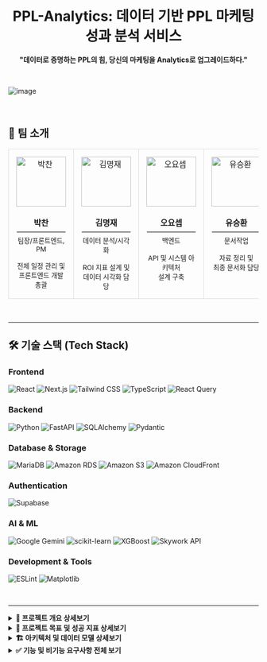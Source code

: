 <div align="center">
  <h1>PPL-Analytics: 데이터 기반 PPL 마케팅 성과 분석 서비스</h1>
  <p><strong>"데이터로 증명하는 PPL의 힘, 당신의 마케팅을 Analytics로 업그레이드하다."</strong></p>
</div>
<br/>

![image](https://github.com/user-attachments/assets/f0a1e527-1157-42fa-9633-95a859157474)

<br/>

## 👥 팀 소개
  <table border="0" style="border-spacing: 0;">
    <tr align="center">
      <td style="border: 1px solid #ddd; border-radius: 10px; padding: 15px; vertical-align: top; width: 180px;">
        <img src="https://github.com/user-attachments/assets/45784a0c-8937-4d80-b2ad-6b9788647b5a" width="100px" alt="박찬"/>
        <br /><br />
        <strong>박찬</strong>
        <hr style="border: 1px solid #eee; margin: 6px 0;" />
        <small>팀장/프론트엔드, PM<br/><br/>전체 일정 관리 및<br/>프론트엔드 개발 총괄</small>
      </td>
      <td style="border: 1px solid #ddd; border-radius: 10px; padding: 15px; vertical-align: top; width: 180px;">
        <img src="https://github.com/user-attachments/assets/27e01010-779d-4703-82ae-e5e3a852a578" width="100px" alt="김명재"/>
        <br /><br />
        <strong>김명재</strong>
        <hr style="border: 1px solid #eee; margin: 6px 0;" />
        <small>데이터 분석/시각화<br/><br/>ROI 지표 설계 및<br/>데이터 시각화 담당</small>
      </td>
      <td style="border: 1px solid #ddd; border-radius: 10px; padding: 15px; vertical-align: top; width: 180px;">
        <img src="https://github.com/user-attachments/assets/8b403db5-7694-4089-89a6-5af856ad71d7" width="100px" alt="오요셉"/>
        <br /><br />
        <strong>오요셉</strong>
        <hr style="border: 1px solid #eee; margin: 6px 0;" />
        <small>백엔드<br/><br/>API 및 시스템 아키텍처<br/>설계 구축</small>
      </td>
      <td style="border: 1px solid #ddd; border-radius: 10px; padding: 15px; vertical-align: top; width: 180px;">
        <img src="https://github.com/user-attachments/assets/88810eba-be69-42f1-bede-fd369eddd642" width="100px" alt="유승환"/>
        <br /><br />
        <strong>유승환</strong>
        <hr style="border: 1px solid #eee; margin: 6px 0;" />
        <small>문서작업<br/><br/>자료 정리 및<br/>최종 문서화 담당</small>
      </td>
    </tr>
  </table>
<br/>

---

## 🛠️ 기술 스택 (Tech Stack)

### Frontend
![React](https://img.shields.io/badge/React-20232A?style=flat&logo=react&logoColor=61DAFB)
![Next.js](https://img.shields.io/badge/Next.js-000000?style=flat&logo=next.js&logoColor=white)
![Tailwind CSS](https://img.shields.io/badge/Tailwind_CSS-38B2AC?style=flat&logo=tailwind-css&logoColor=white)
![TypeScript](https://img.shields.io/badge/TypeScript-007ACC?style=flat&logo=typescript&logoColor=white)
![React Query](https://img.shields.io/badge/React_Query-FF4154?style=flat&logo=react-query&logoColor=white)

### Backend
![Python](https://img.shields.io/badge/Python-3776AB?style=flat&logo=python&logoColor=white)
![FastAPI](https://img.shields.io/badge/FastAPI-005571?style=flat&logo=fastapi&logoColor=white)
![SQLAlchemy](https://img.shields.io/badge/SQLAlchemy-D71F00?style=flat&logo=sqlalchemy&logoColor=white)
![Pydantic](https://img.shields.io/badge/Pydantic-E92063?style=flat)

### Database & Storage
![MariaDB](https://img.shields.io/badge/MariaDB-003545?style=flat&logo=mariadb&logoColor=white)
![Amazon RDS](https://img.shields.io/badge/Amazon_RDS-527FFF?style=flat&logo=amazon-rds&logoColor=white)
![Amazon S3](https://img.shields.io/badge/Amazon_S3-569A31?style=flat&logo=amazon-s3&logoColor=white)
![Amazon CloudFront](https://img.shields.io/badge/Amazon_CloudFront-FF9900?style=flat&logo=amazon-cloudfront&logoColor=white)

### Authentication
![Supabase](https://img.shields.io/badge/Supabase-3ECF8E?style=flat&logo=supabase&logoColor=white)

### AI & ML
![Google Gemini](https://img.shields.io/badge/Google_Gemini-8E77D3?style=flat&logo=google-gemini&logoColor=white)
![scikit-learn](https://img.shields.io/badge/scikit--learn-F7931B?style=flat&logo=scikit-learn&logoColor=white)
![XGBoost](https://img.shields.io/badge/XGBoost-316691?style=flat)
![Skywork API](https://img.shields.io/badge/Skywork_API-1E293B?style=flat)

### Development & Tools
![ESLint](https://img.shields.io/badge/ESLint-4B32C3?style=flat&logo=eslint&logoColor=white)
![Matplotlib](https://img.shields.io/badge/Matplotlib-11557C?style=flat&logo=matplotlib&logoColor=white)

<br/>

---

<details>
<summary><strong>📖 프로젝트 개요 상세보기</strong></summary>
<br>

🔹**PPL-Analytics**는 감정적 판단과 추측에 의존하던 기존의 광고 성과 측정 방식을 **데이터 기반의 정량적 분석 체계로 혁신**하는 서비스입니다. 실제 시청자 행동 데이터와 AI 분석을 통해 광고주가 보다 전략적이고 객관적인 의사결정을 내릴 수 있도록 지원하며, AI 기반 자동 리포트 생성으로 **분석 시간을 80% 단축**시키는 것을 목표로 합니다.

### 핵심 가치 (Core Value)
* 🔹 **데이터 투명성**: 실제 시청자 반응 데이터에 기반한 객관적인 PPL 성과를 분석합니다.
* 🔹 **효율성 극대화**: AI가 자동으로 리포트를 생성하여 분석 시간을 획기적으로 단축합니다.
* 🔹 **경쟁 인텔리전스**: 동종 업계 벤치마크와 비교하여 상대적 성과를 평가합니다.
* 🔹 **시각화 중심**: 직관적인 차트와 인포그래픽으로 즉시 이해 가능한 인사이트를 제공합니다.
* 🔹 **전략적 방향성**: 단순한 성과 리포팅을 넘어 차세대 마케팅 전략을 제안합니다.

</details>

<details>
<summary><strong>🎯 프로젝트 목표 및 성공 지표 상세보기</strong></summary>
<br>

### 🔹 비즈니스 목표
* → **분석 시간 단축**: 2-3주 소요되던 수작업 분석을 **5분 내외의 자동 리포트**로 대체하여 효율을 99% 개선합니다.
* → **의사결정 정확도 향상**: 데이터 기반 분석을 통해 PPL 캠페인 **예측 정확도를 80% 이상**으로 높입니다.
* → **ROI 개선**: 실시간 성과 추적 및 최적화 제안으로 광고주 **ROI를 30% 이상 개선**합니다.

### 🔹 기술적 목표
* → **API 응답 시간**: 모든 API 엔드포인트에서 **3초 이내** 응답 속도를 유지합니다.
* → **리포트 생성 시간**: 복잡한 분석을 포함하여 **10분 이내**에 최종 보고서 생성을 완료합니다.
* → **시스템 가용성**: 월별 **99.9% 이상**의 시스템 가용성을 유지합니다.

### 🔹 핵심 성공 지표 (KPI)
* → **AI 모델 정확도**: 실제 데이터와 예측 결과 비교 시 **85% 이상의 정확도**를 달성합니다.
* → **핵심 플로우 완주율**: 사용자가 로그인부터 리포트 다운로드까지 핵심 기능을 오류 없이 완료하는 비율 **90%**를 목표로 합니다.
* → **데이터 커버리지**: 수집 가능한 모든 데이터 소스의 **90%를 분석에 활용**하여 분석의 신뢰도를 높입니다.
* → **분석 깊이**: 기초(성과 요약), 심화(요인 분석), 예측(미래 성과)의 **3단계 분석**을 모두 제공합니다.

</details>

<details>
<summary><strong>🏗️ 아키텍처 및 데이터 모델 상세보기</strong></summary>
<br>

### 🔹 AI 아키텍처
본 서비스는 **이중 AI 모델(Dual AI Model)** 과 **카테고리별 프롬프트 오케스트레이션**을 통해 분석의 속도와 깊이를 모두 확보합니다.

**이중 AI 모델 전략**
| 모델 | 역할 | 처리 시간 | 특징 |
| :--- | :--- | :------------- | :--- |
| **1️⃣ Gemini-2.5-flash-lite** | 원시 데이터 구조화, 초기 인사이트 추출, 프롬프트 전처리 | **30초** | 빠른 속도와 비용 효율성 최적화 |
| **2️⃣ Skywork API** | 다중 에이전트를 활용한 심층 전략 분석 및 최종 보고서 생성 | **10-15분** | 다중 에이전트 검증을 통한 고품질 분석 및 권고사항 도출 |

**데이터 처리 및 분석 흐름**
```text
[원시 데이터 + 사용자 업로드 문서]
       |
       ▼ (1차 처리: 30초)
[Gemini-2.5-flash-lite] : 데이터 정규화, 이상치 제거, 초기 패턴 인식
       |
       ▼
[구조화된 분석 데이터셋] + [카테고리별 프롬프트]
       |
       ▼ (2차 처리: 10-15분)
[Skywork API] : 다중 에이전트 협업, 전략적 인사이트 도출
       |
       ▼
[완성된 전략 보고서 (PDF, PowerPoint, Web)]
```
<br/>

---
### 🔹 데이터베이스 스키마
서비스의 데이터는 분석 목적에 따라 체계적으로 설계된 5개의 핵심 테이블로 관리됩니다.
* **`fact_ppl_campaign`**: 캠페인별 성과, 비용, ROI 등 29개 핵심 지표를 관리하는 팩트 테이블
* **`iptv_user_profile`**: 시청자의 인구통계학적 정보와 디지털 행동 특성을 관리하는 프로필 테이블
* **`drama_program_metadata`**: 프로그램별 상세 시청률 메타데이터
* **`industry_benchmark`**: 업종별 경쟁 분석의 기준이 되는 벤치마크 데이터 테이블
* **`ppl_performance_history`**: 시계열 분석 및 트렌드 예측을 위한 과거 PPL 성과 이력 테이블
</details>


<details>
  <summary><strong> ✅ 기능 및 비기능 요구사항 전체 보기</strong></summary>

  ### 기능 요구사항 (Functional Requirements)
  
  * **사용자 인증 및 권한 관리**
        * **간편 로그인**: Supabase Auth와 Google OAuth 2.0을 연동한 소셜 로그인을 지원합니다.
        * **세션 관리**: JWT 토큰을 기반으로 세션을 안전하게 관리하고 자동 갱신합니다.
        * **권한 제어**: 관리자, 일반 사용자, 게스트 간의 역할 기반 접근 제어(RBAC)를 구현합니다.

  * **데이터 입력 및 파일 관리**
        * **스마트 폼**: 화장품, 식품 등 10개 주요 업종별로 제품 정보를 수집하고, 카테고리에 따라 동적 입력 필드를 제공합니다. 
        * **유연한 설정**: 캠페인 및 분석 기간을 유연하게 설정하고, 벤치마킹할 경쟁사 정보를 직접 지정할 수 있습니다.
        * **파일 업로드**: PDF, DOCX, XLSX, CSV 등 다양한 포맷의 파일을 지원하며, AWS S3에 안전하게 암호화하여 저장합니다. 

  * **다차원 데이터 수집 및 전처리**
        * **시청자 행동 분석**: IPTV/OTT 플랫폼별 시청 시작/중단/재시청 패턴을 분석하고, 연령, 성별, 지역 등 인구통계학적으로 세분화합니다.
        * **성과 데이터 통합**: 방송사 데이터, 소셜 미디어 언급량, 검색 트렌드를 종합하여 PPL 성과를 측정하고 ROI를 정밀하게 계산합니다.
        * **품질 관리**: 통계적 이상치 탐지 및 머신러닝 기반 결측값 처리로 데이터의 신뢰도를 확보합니다.

  * **AI 기반 보고서 생성**
        * **AI 이중 구조**: 1차로 **Gemini-2.5-flash-lite**가 데이터를 신속하게 구조화하고(30초), 2차로 **Skywork API**가 다중 에이전트를 통해 심층 분석 리포트를 생성합니다(10-15분).
        * **8단계 리포트 파이프라인**: AI가 아래 8단계에 따라 체계적인 분석 보고서를 자동으로 생성합니다.
          <ol>
          <li><code>요약 (Executive Summary)</code></li>
          <li><code>시장 분석 (Market Analysis)</code></li>
          <li><code>경쟁사 비교 (Competitive Analysis)</code></li>
          <li><code>타겟 오디언스 분석 (Target Audience Analysis)</code></li>
          <li><code>PPL 성과 분석 (PPL Performance Analysis)</code></li>
          <li><code>ROI 및 비용 효율성 (ROI & Cost Effectiveness)</code></li>
          <li><code>전략적 권고사항 (Strategic Recommendations)</code></li>
          <li><code>향후 계획 (Future Planning)</code></li>
          </ol>

  * **인터랙티브 대시보드 및 시각화**
        * **실시간 모니터링**: KPI 대시보드를 통해 실시간 성과를 추적하고, 드릴다운 방식으로 상세 데이터를 탐색할 수 있습니다. 
        * **고급 시각화**: D3.js 기반의 동적 차트, 지역/시간대별 반응을 보여주는 히트맵, 소셜 키워드 분석을 위한 워드클라우드를 제공합니다.

  * **API 및 시스템 통합**
        * **RESTful API**: 인증(`/auth`), 대시보드(`/dashboard`), 분석(`/analysis`), 리포트(`/report`) API 엔드포인트를 제공합니다.
        * **외부 데이터 연동**: 방송사, 소셜미디어(Twitter, Instagram 등), 검색 트렌드(Google Trends 등) API를 연동합니다. 
  
  ### 비기능 요구사항 (Non-functional Requirements)
  
  * **보안 및 컴플라이언스**
        * **강력한 암호화**: 데이터 저장 시 **AES-256**, 전송 시 **TLS 1.3** 암호화 프로토콜을 적용합니다.
        * **데이터 거버넌스**: 데이터 생명주기 관리 및 자동 삭제 정책을 수립하고, 최소 권한 원칙에 따라 접근을 제어합니다.

  * **성능 및 확장성**
        * **성능 목표**: API 응답 시간 **3초 이내**, 리포트 생성 **10분 이내**, 페이지 로딩 **5초 이내**를 목표로 합니다.
</details>
